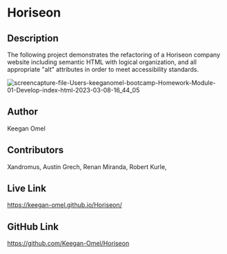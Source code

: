 # Horiseon

## Description 
The following project demonstrates the refactoring of a Horiseon company website including semantic HTML with logical organization, and all appropriate "alt" attributes in order to meet accessibility standards.

![screencapture-file-Users-keeganomel-bootcamp-Homework-Module-01-Develop-index-html-2023-03-08-16_44_05](https://user-images.githubusercontent.com/123503452/223857479-9580e45d-f3b7-495f-829f-f2b15a93e338.png)


## Author
Keegan Omel

## Contributors
Xandromus,
Austin Grech,
Renan Miranda,
Robert Kurle,

## Live Link

https://keegan-omel.github.io/Horiseon/

## GitHub Link

https://github.com/Keegan-Omel/Horiseon
